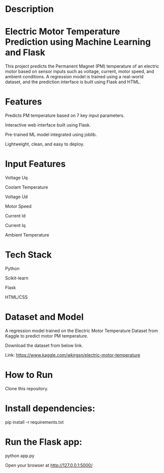 # Description

# Electric Motor Temperature Prediction using Machine Learning and Flask
This project predicts the Permanent Magnet (PM) temperature of an electric motor based on sensor inputs such as voltage, current, motor speed, and ambient conditions. A regression model is trained using a real-world dataset, and the prediction interface is built using Flask and HTML.

# Features
Predicts PM temperature based on 7 key input parameters.

Interactive web interface built using Flask.

Pre-trained ML model integrated using joblib.

Lightweight, clean, and easy to deploy.

# Input Features
Voltage Uq

Coolant Temperature

Voltage Ud

Motor Speed

Current Id

Current Iq

Ambient Temperature

# Tech Stack
Python

Scikit-learn

Flask

HTML/CSS

# Dataset and Model
A regression model trained on the Electric Motor Temperature Dataset from Kaggle to predict motor PM temperature.

Download the dataset from below link.

Link: https://www.kaggle.com/wkirgsn/electric-motor-temperature

# How to Run
Clone this repository.

# Install dependencies:

pip install -r requirements.txt

# Run the Flask app:

python app.py

Open your browser at http://127.0.0.1:5000/
